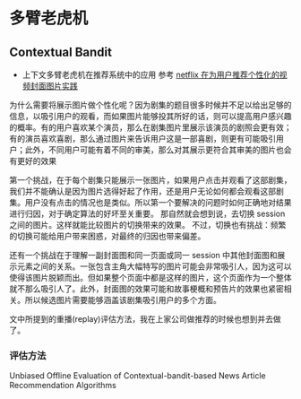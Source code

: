 # 多臂老虎机

## Contextual Bandit

- 上下文多臂老虎机在推荐系统中的应用
  参考 [netflix 在为用户推荐个性化的视频封面图片实践](https://www.iyiou.com/p/62735)

为什么需要将展示图片做个性化呢？因为剧集的题目很多时候并不足以给出足够的信息，以吸引用户的观看，而如果图片能够投其所好的话，则可以提高用户感兴趣的概率。有的用户喜欢某个演员，那么在剧集图片里展示该演员的剧照会更有效；有的演员喜欢喜剧，那么通过图片来告诉用户这是一部喜剧，则更有可能吸引用户；此外，不同用户可能有着不同的审美，那么对其展示更符合其审美的图片也会有更好的效果

第一个挑战，在于每个剧集只能展示一张图片，如果用户点击并观看了这部剧集，我们并不能确认是因为图片选得好起了作用，还是用户无论如何都会观看这部剧集。用户没有点击的情况也是类似。所以第一个要解决的问题时如何正确地对结果进行归因，对于确定算法的好坏至关重要。
那自然就会想到说，去切换 session 之间的图片。这样就能比较图片的切换带来的效果。
不过，切换也有挑战：频繁的切换可能给用户带来困惑，对最终的归因也带来偏差。

还有一个挑战在于理解一副封面图和同一页面或同一 session 中其他封面图和展示元素之间的关系。一张包含主角大幅特写的图片可能会非常吸引人，因为这可以使得该图片脱颖而出。但如果整个页面中都是这样的图片，这个页面作为一个整体就不那么吸引人了。此外，封面图的效果可能和故事梗概和预告片的效果也紧密相关。所以候选图片需要能够涵盖该剧集吸引用户的多个方面。

文中所提到的重播(replay)评估方法，我在上家公司做推荐的时候也想到并去做了。

### 评估方法

Unbiased Offline Evaluation of Contextual-bandit-based News Article Recommendation Algorithms
